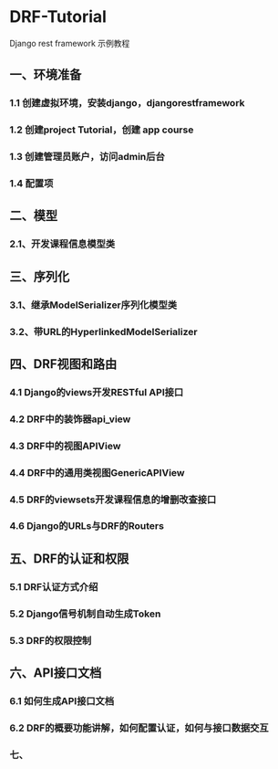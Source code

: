 # DRF-Tutorial
Django rest framework 示例教程
## 一、环境准备
### 1.1 创建虚拟环境，安装django，djangorestframework
### 1.2 创建project Tutorial，创建 app course
### 1.3 创建管理员账户，访问admin后台
### 1.4 配置项
## 二、模型
### 2.1、开发课程信息模型类
## 三、序列化
### 3.1、继承ModelSerializer序列化模型类
### 3.2、带URL的HyperlinkedModelSerializer
## 四、DRF视图和路由
### 4.1 Django的views开发RESTful API接口
### 4.2 DRF中的装饰器api_view
### 4.3 DRF中的视图APIView
### 4.4 DRF中的通用类视图GenericAPIView
### 4.5 DRF的viewsets开发课程信息的增删改查接口
### 4.6 Django的URLs与DRF的Routers
## 五、DRF的认证和权限
### 5.1 DRF认证方式介绍
### 5.2 Django信号机制自动生成Token
### 5.3 DRF的权限控制
## 六、API接口文档
### 6.1 如何生成API接口文档
### 6.2 DRF的概要功能讲解，如何配置认证，如何与接口数据交互
### 七、